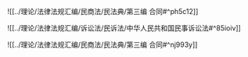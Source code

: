 ![[../理论/法律法规汇编/民商法/民法典/第三编 合同#^ph5c12]]

![[../理论/法律法规汇编/诉讼法/民诉法/中华人民共和国民事诉讼法#^85ioiv]]

![[../理论/法律法规汇编/民商法/民法典/第三编 合同#^nj993y]]